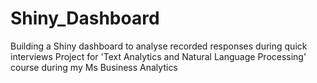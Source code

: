 # Shiny_Dashboard
Building a Shiny dashboard to analyse recorded responses during quick interviews
Project for 'Text Analytics and Natural Language Processing' course during my Ms Business Analytics
